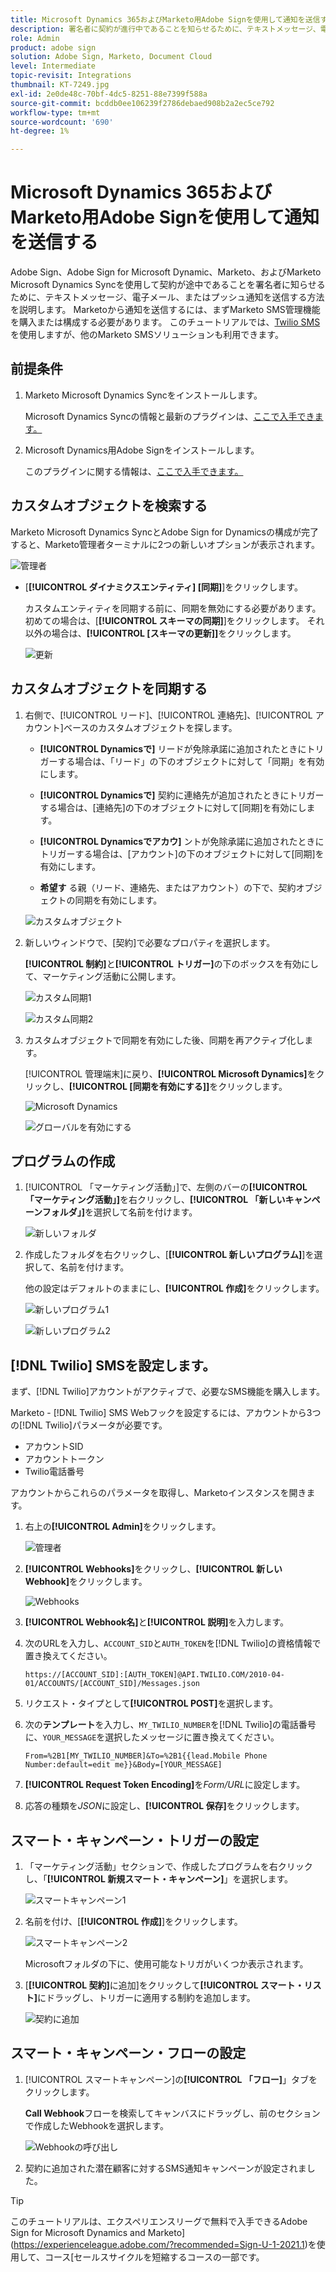 ```yaml
---
title: Microsoft Dynamics 365およびMarketo用Adobe Signを使用して通知を送信する
description: 署名者に契約が進行中であることを知らせるために、テキストメッセージ、電子メール、またはプッシュ通知を送信する方法を説明します
role: Admin
product: adobe sign
solution: Adobe Sign, Marketo, Document Cloud
level: Intermediate
topic-revisit: Integrations
thumbnail: KT-7249.jpg
exl-id: 2e0de48c-70bf-4dc5-8251-88e7399f588a
source-git-commit: bcddb0ee106239f2786debaed908b2a2ec5ce792
workflow-type: tm+mt
source-wordcount: '690'
ht-degree: 1%

---
```


# Microsoft Dynamics 365およびMarketo用Adobe Signを使用して通知を送信する

Adobe Sign、Adobe Sign for Microsoft Dynamic、Marketo、およびMarketo Microsoft Dynamics Syncを使用して契約が途中であることを署名者に知らせるために、テキストメッセージ、電子メール、またはプッシュ通知を送信する方法を説明します。 Marketoから通知を送信するには、まずMarketo SMS管理機能を購入または構成する必要があります。 このチュートリアルでは、[Twilio SMS](https://launchpoint.marketo.com/twilio/twilio-sms-for-marketo/)を使用しますが、他のMarketo SMSソリューションも利用できます。

## 前提条件

1. Marketo Microsoft Dynamics Syncをインストールします。

   Microsoft Dynamics Syncの情報と最新のプラグインは、[ここで入手できます。](https://experienceleague.adobe.com/docs/marketo/using/product-docs/crm-sync/microsoft-dynamics/marketo-plugin-releases-for-microsoft-dynamics.html)

1. Microsoft Dynamics用Adobe Signをインストールします。

   このプラグインに関する情報は、[ここで入手できます。](https://helpx.adobe.com/ca/sign/using/microsoft-dynamics-integration-installation-guide.html)

## カスタムオブジェクトを検索する

Marketo Microsoft Dynamics SyncとAdobe Sign for Dynamicsの構成が完了すると、Marketo管理者ターミナルに2つの新しいオプションが表示されます。

![管理者](assets/adminTerminal.png)

* [**[!UICONTROL ダイナミクスエンティティ] [同期]**]をクリックします。

   カスタムエンティティを同期する前に、同期を無効にする必要があります。 初めての場合は、[**[!UICONTROL スキーマの同期]**]をクリックします。 それ以外の場合は、**[!UICONTROL [スキーマの更新]]**&#x200B;をクリックします。

   ![更新](assets/refreshSchema.png)

## カスタムオブジェクトを同期する

1. 右側で、[!UICONTROL リード]、[!UICONTROL 連絡先]、[!UICONTROL アカウント]ベースのカスタムオブジェクトを探します。

   * **[!UICONTROL Dynamicsで]** リードが免除承諾に追加されたときにトリガーする場合は、「リード」の下のオブジェクトに対して「同期」を有効にします。

   * **[!UICONTROL Dynamicsで]** 契約に連絡先が追加されたときにトリガーする場合は、[連絡先]の下のオブジェクトに対して[同期]を有効にします。

   * **[!UICONTROL Dynamicsでアカウ]** ントが免除承諾に追加されたときにトリガーする場合は、[アカウント]の下のオブジェクトに対して[同期]を有効にします。

   * **希望す** る親（リード、連絡先、またはアカウント）の下で、契約オブジェクトの同期を有効にします。

   ![カスタムオブジェクト](assets/enableSyncDynamics.png)

1. 新しいウィンドウで、[契約]で必要なプロパティを選択します。

   **[!UICONTROL 制約]**&#x200B;と&#x200B;**[!UICONTROL トリガー]**&#x200B;の下のボックスを有効にして、マーケティング活動に公開します。

   ![カスタム同期1](assets/entitySync1.png)

   ![カスタム同期2](assets/entitySync2.png)

1. カスタムオブジェクトで同期を有効にした後、同期を再アクティブ化します。

   [!UICONTROL 管理端末]に戻り、**[!UICONTROL Microsoft Dynamics]**&#x200B;をクリックし、**[!UICONTROL [同期を有効にする]]**&#x200B;をクリックします。

   ![Microsoft Dynamics](assets/microsoftDynamics.png)

   ![グローバルを有効にする](assets/enableGlobalDynamics.png)

## プログラムの作成

1. [!UICONTROL 「マーケティング活動」]で、左側のバーの&#x200B;**[!UICONTROL 「マーケティング活動」]**&#x200B;を右クリックし、**[!UICONTROL 「新しいキャンペーンフォルダ」]**&#x200B;を選択して名前を付けます。

   ![新しいフォルダ](assets/newFolder.png)

1. 作成したフォルダを右クリックし、[**[!UICONTROL 新しいプログラム]**]を選択して、名前を付けます。

   他の設定はデフォルトのままにし、**[!UICONTROL 作成]**&#x200B;をクリックします。

   ![新しいプログラム1](assets/newProgram1.png)

   ![新しいプログラム2](assets/newProgram2.png)

## [!DNL Twilio] SMSを設定します。

まず、[!DNL Twilio]アカウントがアクティブで、必要なSMS機能を購入します。

Marketo - [!DNL Twilio] SMS Webフックを設定するには、アカウントから3つの[!DNL Twilio]パラメータが必要です。

* アカウントSID
* アカウントトークン
* Twilio電話番号

アカウントからこれらのパラメータを取得し、Marketoインスタンスを開きます。

1. 右上の&#x200B;**[!UICONTROL Admin]**&#x200B;をクリックします。

   ![管理者](assets/adminTab.png)

1. **[!UICONTROL Webhooks]**&#x200B;をクリックし、**[!UICONTROL 新しいWebhook]**&#x200B;をクリックします。

   ![Webhooks](assets/webhooks.png)

1. **[!UICONTROL Webhook名]**&#x200B;と&#x200B;**[!UICONTROL 説明]**&#x200B;を入力します。

1. 次のURLを入力し、`ACCOUNT_SID`と`AUTH_TOKEN`を[!DNL Twilio]の資格情報で置き換えてください。

   ```
   https://[ACCOUNT_SID]:[AUTH_TOKEN]@API.TWILIO.COM/2010-04-01/ACCOUNTS/[ACCOUNT_SID]/Messages.json
   ```

1. リクエスト・タイプとして&#x200B;**[!UICONTROL POST]**&#x200B;を選択します。

1. 次の&#x200B;**テンプレート**&#x200B;を入力し、`MY_TWILIO_NUMBER`を[!DNL Twilio]の電話番号に、`YOUR_MESSAGE`を選択したメッセージに置き換えてください。

   ```
   From=%2B1[MY_TWILIO_NUMBER]&To=%2B1{{lead.Mobile Phone Number:default=edit me}}&Body=[YOUR_MESSAGE]
   ```

1. **[!UICONTROL Request Token Encoding]**&#x200B;を&#x200B;*Form/URL*&#x200B;に設定します。

1. 応答の種類を&#x200B;*JSON*&#x200B;に設定し、**[!UICONTROL 保存]**&#x200B;をクリックします。

## スマート・キャンペーン・トリガーの設定

1. 「マーケティング活動」セクションで、作成したプログラムを右クリックし、「**[!UICONTROL 新規スマート・キャンペーン]**」を選択します。

   ![スマートキャンペーン1](assets/smartCampaign1.png)

1. 名前を付け、[**[!UICONTROL 作成]**]をクリックします。

   ![スマートキャンペーン2](assets/smartCampaign3.png)

   Microsoftフォルダの下に、使用可能なトリガがいくつか表示されます。

1. [**[!UICONTROL 契約]**&#x200B;に追加]をクリックして&#x200B;**[!UICONTROL スマート・リスト]**&#x200B;にドラッグし、トリガーに適用する制約を追加します。

   ![契約に追加](assets/addedToAgreementDynamics.png)

## スマート・キャンペーン・フローの設定

1. [!UICONTROL スマートキャンペーン]の&#x200B;**[!UICONTROL 「フロー]**」タブをクリックします。

   **Call Webhook**&#x200B;フローを検索してキャンバスにドラッグし、前のセクションで作成したWebhookを選択します。

   ![Webhookの呼び出し](assets/callWebhook.png)

1. 契約に追加された潜在顧客に対するSMS通知キャンペーンが設定されました。
>[!TIP]
>
>このチュートリアルは、エクスペリエンスリーグで無料で入手できるAdobe Sign for Microsoft Dynamics and Marketo](https://experienceleague.adobe.com/?recommended=Sign-U-1-2021.1)を使用して、コース[セールスサイクルを短縮するコースの一部です。